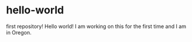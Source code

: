# hello-world
first repository!
Hello world! I am working on this for the first time and I am in Oregon. 
